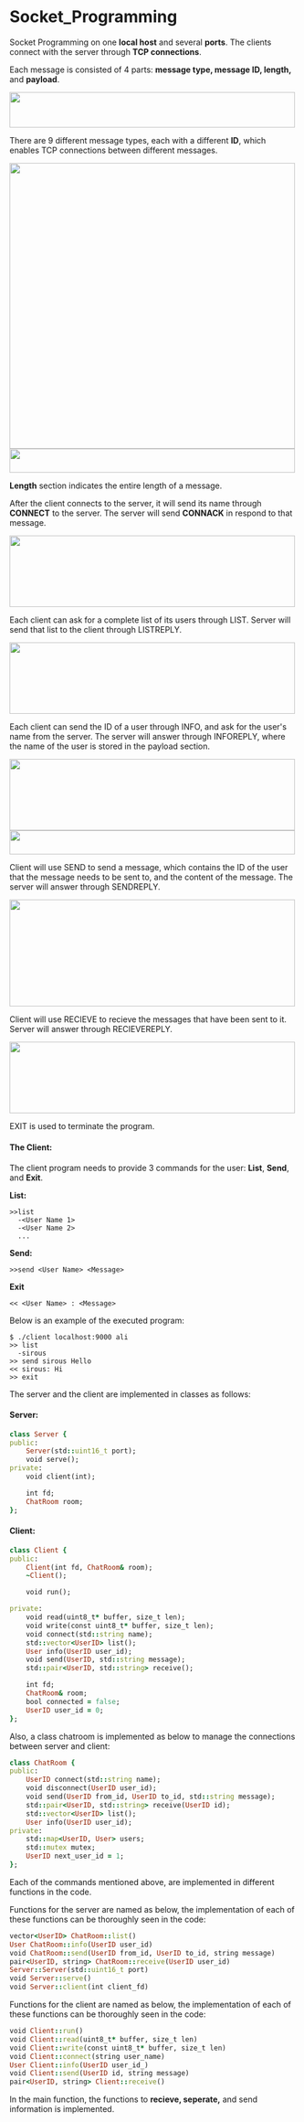 # Socket_Programming
Socket Programming on one **local host** and several **ports**. The clients connect with the server through **TCP connections**.

Each message is consisted of 4 parts: **message type, message ID, length,** and **payload**.

<img src="images/1.png" width="500" height="62.5">

There are 9 different message types, each with a different **ID**, which enables TCP connections between different messages. 

<img src="images/2.png" width="500" height="500">

<img src="images/3.png" width="500" height="41.7">

**Length** section indicates the entire length of a message. 

After the client connects to the server, it will send its name through **CONNECT** to the server. The server will send **CONNACK** in respond to that message. 

<img src="images/4.png" width="500" height="125">

Each client can ask for a complete list of its users through LIST. Server will send that list to the client through LISTREPLY. 

<img src="images/5.png" width="500" height="125">

Each client can send the ID of a user through INFO, and ask for the user's name from the server. The server will answer through INFOREPLY, where the name of the user is stored in the payload section.

<img src="images/6.png" width="500" height="125">

<img src="images/7.png" width="500" height="41.7">

Client will use SEND to send a message, which contains the ID of the user that the message needs to be sent to, and the content of the message. The server will answer through SENDREPLY.

<img src="images/8.png" width="500" height="187.5">

Client will use RECIEVE to recieve the messages that have been sent to it. Server will answer through RECIEVEREPLY. 

<img src="images/9.png" width="500" height="125">

EXIT is used to terminate the program.

<h4>The Client:</h4>

The client program needs to provide 3 commands for the user: **List**, **Send**, and **Exit**.

**List:**

```
>>list
  -<User Name 1>
  -<User Name 2>
  ...
```

**Send:**

```
>>send <User Name> <Message>
```

**Exit**

```
<< <User Name> : <Message>
```

Below is an example of the executed program:

```
$ ./client localhost:9000 ali
>> list
  -sirous
>> send sirous Hello
<< sirous: Hi
>> exit
```

The server and the client are implemented in classes as follows:

<h4>Server:</h4>

```ruby
class Server {
public:
    Server(std::uint16_t port);
    void serve();
private:
    void client(int);

    int fd;
    ChatRoom room;
};
```

<h4>Client:</h4>

```ruby
class Client {
public:
    Client(int fd, ChatRoom& room);
    ~Client();

    void run();

private:
    void read(uint8_t* buffer, size_t len);
    void write(const uint8_t* buffer, size_t len);
    void connect(std::string name);
    std::vector<UserID> list();
    User info(UserID user_id);
    void send(UserID, std::string message);
    std::pair<UserID, std::string> receive();

    int fd;
    ChatRoom& room;
    bool connected = false;
    UserID user_id = 0;
};
```

Also, a class chatroom is implemented as below to manage the connections between server and client:

```ruby
class ChatRoom {
public:
    UserID connect(std::string name);
    void disconnect(UserID user_id);
    void send(UserID from_id, UserID to_id, std::string message);
    std::pair<UserID, std::string> receive(UserID id);
    std::vector<UserID> list();
    User info(UserID user_id);
private:
    std::map<UserID, User> users;
    std::mutex mutex;
    UserID next_user_id = 1;
};
```

Each of the commands mentioned above, are implemented in different functions in the code. 

Functions for the server are named as below, the implementation of each of these functions can be thoroughly seen in the code:

```ruby
vector<UserID> ChatRoom::list()
User ChatRoom::info(UserID user_id)
void ChatRoom::send(UserID from_id, UserID to_id, string message)
pair<UserID, string> ChatRoom::receive(UserID user_id)
Server::Server(std::uint16_t port)
void Server::serve() 
void Server::client(int client_fd) 
```

Functions for the client are named as below, the implementation of each of these functions can be thoroughly seen in the code:
```ruby
void Client::run() 
void Client::read(uint8_t* buffer, size_t len)
void Client::write(const uint8_t* buffer, size_t len) 
void Client::connect(string user_name)
User Client::info(UserID user_id_)
void Client::send(UserID id, string message) 
pair<UserID, string> Client::receive()
```

In the main function, the functions to  **recieve, seperate,** and send information is implemented.
